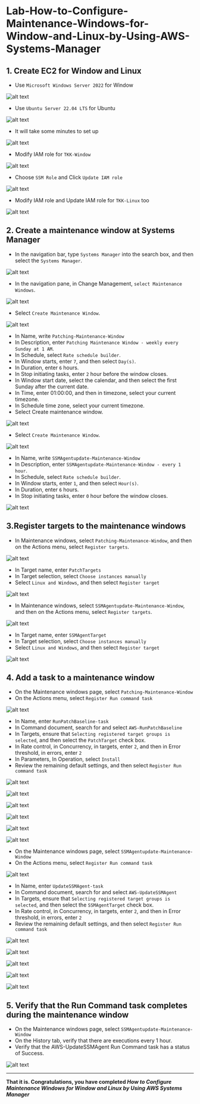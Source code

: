# Lab-How-to-Configure-Maintenance-Windows-for-Window-and-Linux-by-Using-AWS-Systems-Manager

## 1. Create EC2 for Window and Linux ##

- Use `Microsoft Windows Server 2022` for Window

![alt text](image.png)

- Use `Ubuntu Server 22.04 LTS` for Ubuntu

![alt text](image-1.png)

- It will take some minutes to set up

![alt text](image-2.png)

- Modify IAM role for `TKK-Window`

![alt text](image-10.png)

- Choose `SSM Role` and Click `Update IAM role`

![alt text](image-11.png)

- Modify IAM role and Update IAM role for `TKK-Linux` too

![alt text](image-12.png)

## 2. Create a maintenance window at Systems Manager ##

- In the navigation bar, type `Systems Manager` into the search box, and then select the `Systems Manager`.

![alt text](image-3.png)

- In the navigation pane, in Change Management, `select Maintenance Windows`.

![alt text](image-4.png)

- Select `Create Maintenance Window`.

![alt text](image-5.png)

- In Name, write `Patching-Maintenance-Window`
- In Description, enter `Patching Maintenance Window - weekly every Sunday at 1 AM`.
- In Schedule, select `Rate schedule builder`.
- In Window starts, enter `7`, and then select `Day(s)`.
- In Duration, enter `6` hours.
- In Stop initiating tasks, enter `2` hour before the window closes.
- In Window start date, select the calendar, and then select the first Sunday after the current date.
- In Time, enter 01:00:00, and then in timezone, select your current timezone.
- In Schedule time zone, select your current timezone.
- Select Create maintenance window.

![alt text](image-6.png)

- Select `Create Maintenance Window`.

![alt text](image-7.png)

- In Name, write `SSMAgentupdate-Maintenance-Window`
- In Description, enter `SSMAgentupdate-Maintenance-Window - every 1 hour`.
- In Schedule, select `Rate schedule builder`.
- In Window starts, enter `1`, and then select `Hour(s)`.
- In Duration, enter `6` hours.
- In Stop initiating tasks, enter `0` hour before the window closes.

![alt text](image-8.png)

## 3.Register targets to the maintenance windows ##

- In Maintenance windows, select `Patching-Maintenance-Window`, and then on the Actions menu, select `Register targets`.

![alt text](image-9.png)

- In Target name, enter `PatchTargets`
- In Target selection, select `Choose instances manually`
- Select `Linux and Windows`, and then select `Register target`

![alt text](image-13.png)

- In Maintenance windows, select `SSMAgentupdate-Maintenance-Window`, and then on the Actions menu, select `Register targets`.

![alt text](image-14.png)

- In Target name, enter `SSMAgentTarget`
- In Target selection, select `Choose instances manually`
- Select `Linux and Windows`, and then select `Register target`

![alt text](image-15.png)

## 4. Add a task to a maintenance window ##

- On the Maintenance windows page, select 	`Patching-Maintenance-Window`
- On the Actions menu, select `Register Run command task`

![alt text](image-16.png)

- In Name, enter `RunPatchBaseline-task`
- In Command document, search for and select 	`AWS-RunPatchBaseline`
- In Targets, ensure that `Selecting registered target groups is selected`, and then select the `PatchTarget` check box.
- In Rate control, in Concurrency, in targets, enter `2`, and then in Error threshold, in errors, enter `2`
- In Parameters, In Operation, select `Install`
- Review the remaining default settings, and then select `Register Run command task`

![alt text](image-17.png)

![alt text](image-18.png)

![alt text](image-19.png)

![alt text](image-20.png)

![alt text](image-21.png)

![alt text](image-22.png)

- On the Maintenance windows page, select 	`SSMAgentupdate-Maintenance-Window`
- On the Actions menu, select `Register Run command task`

![alt text](image-23.png)

- In Name, enter `UpdateSSMAgent-task`
- In Command document, search for and select 	`AWS-UpdateSSMAgent`
- In Targets, ensure that `Selecting registered target groups is selected`, and then select the `SSMAgentTarget` check box.
- In Rate control, in Concurrency, in targets, enter `2`, and then in Error threshold, in errors, enter `2`
- Review the remaining default settings, and then select `Register Run command task`

![alt text](image-24.png)

![alt text](image-25.png)

![alt text](image-26.png)

![alt text](image-27.png)

![alt text](image-28.png)

## 5. Verify that the Run Command task completes during the maintenance window ##

- On the Maintenance windows page, select 	`SSMAgentupdate-Maintenance-Window`
- On the History tab, verify that there are executions every 1 hour.
- Verify that the AWS-UpdateSSMAgent Run Command task has a status of Success.

![alt text](image-29.png)

------------------------------------------
**That it is. Congratulations, you have completed *How to Configure Maintenance Windows for Window and Linux by Using AWS Systems Manager***